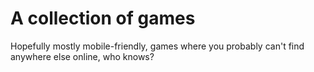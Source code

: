 # A collection of games
Hopefully mostly mobile-friendly, games where you probably can't find anywhere else online, who knows?